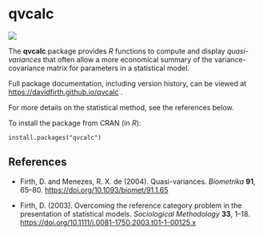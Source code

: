 # qvcalc

![](https://www.r-pkg.org/badges/version/qvcalc)
  
The **qvcalc** package provides _R_ functions to compute and display *quasi-variances* that often allow a more economical 
summary of the variance-covariance matrix for parameters in a statistical model.

Full package documentation, including version history, can be viewed at https://davidfirth.github.io/qvcalc .

For more details on the statistical method, see the references below. 

<!-- The web page at http://warwick.ac.uk/qvcalc gives information 
also about an online calculator implemented in _JavaScript_, for those who do not use *R*. -->

To install the package from CRAN (in _R_):
```
install.packages("qvcalc")
```

## References

* Firth, D. and Menezes, R. X. de (2004). Quasi-variances. *Biometrika* **91**, 65–80.  https://doi.org/10.1093/biomet/91.1.65

* Firth, D. (2003). Overcoming the reference category problem in the presentation of statistical models. *Sociological Methodology* **33**, 1–18.  https://doi.org/10.1111/j.0081-1750.2003.t01-1-00125.x
  
